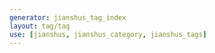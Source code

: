 ```yaml
---
generator: jianshus_tag_index
layout: tag/tag
use: [jianshus, jianshus_category, jianshus_tags]
---
```

